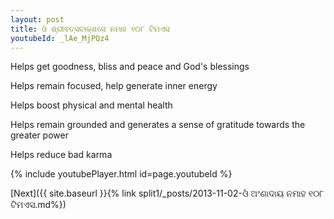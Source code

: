 ```yaml
---
layout: post
title: ଓଁ ଶ୍ରୀଵତ୍ସବାକ୍ଶସେ ନମାହ ୧୦୮ ଟିମଏସ
youtubeId: _lAe_MjPQz4
---
```

 
 
Helps get goodness, bliss and peace and God's blessings
 
Helps remain focused, help generate inner energy 
 
Helps boost physical and mental health 
 
Helps remain grounded and generates a sense of gratitude towards the greater power 
 
Helps reduce bad karma
 
 
 
 


{% include youtubePlayer.html id=page.youtubeId %}
 
[Next]({{ site.baseurl }}{% link  split1/_posts/2013-11-02-ଓଁ ଅଂଣାଦାୟ ନମାହ ୧୦୮ ଟିମଏସ.md%})
 
